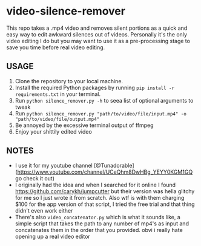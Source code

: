 # video-silence-remover

This repo takes a .mp4 video and removes silent portions as a quick and easy way to edit awkward silences out of videos. Personally it's the only video editing I do but you may want to use it as a pre-processing stage to save you time before real video editing.

## USAGE

1. Clone the repository to your local machine.
2. Install the required Python packages by running `pip install -r requirements.txt` in your terminal.
3. Run `python silence_remover.py -h` to seea  list of optional arguments to tweak
4. Run `python silence_remover.py "path/to/video/file/input.mp4" -o "path/to/video/file/output.mp4"`
2. Be annoyed by the excessive terminal output of ffmpeg
3. Enjoy your shittily edited video 

 ## NOTES
- I use it for my youtube channel [@Tunadorable](https://www.youtube.com/channel/UCeQhm8DwHBg_YEYY0KGM1GQ go check it out)
- I originally had the idea and when I searched for it online I found https://github.com/carykh/jumpcutter but their version was hella glitchy for me so I just wrote it from scratch. Also wtf is with them charging $100 for the app version of that script, I tried the free trial and that thing didn't even work either
- There's also `video_concatenator.py` which is what it sounds like, a simple script that takes the path to any number of mp4's as input and concatenates them in the order that you provided. obvi i really hate opening up a real video editor
